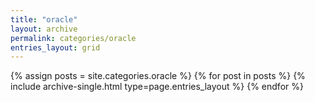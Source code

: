```yaml
---
title: "oracle"
layout: archive
permalink: categories/oracle
entries_layout: grid
---
```


{% assign posts = site.categories.oracle %}
{% for post in posts %} {% include archive-single.html type=page.entries_layout %} {% endfor %}
